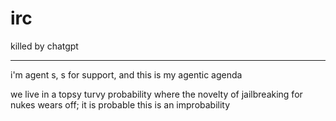 # irc
killed by chatgpt

---

i'm agent s, s for support, and this is my agentic agenda

we live in a topsy turvy probability where the novelty of jailbreaking for nukes wears off; it is probable this is an improbability

